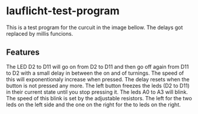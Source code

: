 # lauflicht-test-program

This is a test program for the curcuit in the image bellow. The delays got replaced by millis funcions.

## Features
The LED D2 to D11 will go on from D2 to D11 and then go off again from D11 to D2 with a small delay in between the on and of turnings. The speed of this will
exponentionaly increase when pressed. The delay resets when the button is not pressed any more. The left button freezes the leds (D2 to D11) in their current
state until you stop pressing it. The leds A0 to A3 will blink. The speed of this blink is set by the adjustable resistors. The left for the two leds on the
left side and the one on the right for the to leds on the right.
